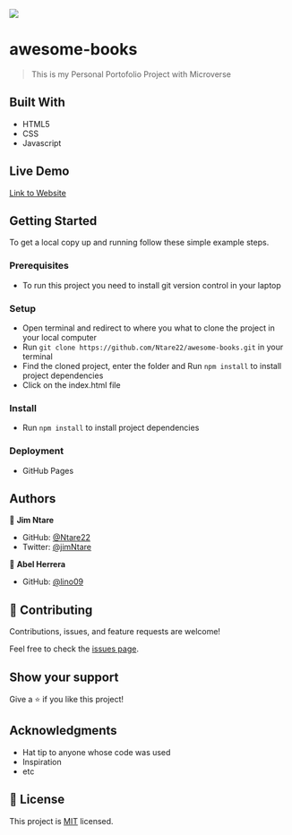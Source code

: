 ![](https://img.shields.io/badge/Microverse-blueviolet)
# awesome-books


> This is my Personal Portofolio Project with Microverse

## Built With

- HTML5
- CSS
- Javascript

## Live Demo

[Link to Website](https://ntare22.github.io/personal-portfolio-2.0/)


## Getting Started

To get a local copy up and running follow these simple example steps.

### Prerequisites
- To run this project you need to install git version control in your laptop
### Setup
- Open terminal and redirect to where you what to clone the project in your local computer
- Run `git clone https://github.com/Ntare22/awesome-books.git` in your terminal
- Find the cloned project, enter the folder and Run `npm install` to install project dependencies
- Click on the index.html file
### Install
- Run `npm install` to install project dependencies
### Deployment
- GitHub Pages


## Authors

👤 **Jim Ntare**

- GitHub: [@Ntare22](https://github.com/ntare22)
- Twitter: [@jimNtare](https://twitter.com/jimNtare)

👤 **Abel Herrera**

- GitHub: [@lino09](https://github.com/ntare22)
<!-- - Twitter: [@jimNtare](https://twitter.com/jimNtare) -->

## 🤝 Contributing

Contributions, issues, and feature requests are welcome!

Feel free to check the [issues page](../../issues/).

## Show your support

Give a ⭐️ if you like this project!

## Acknowledgments

- Hat tip to anyone whose code was used
- Inspiration
- etc

## 📝 License

This project is [MIT](./MIT.md) licensed.
